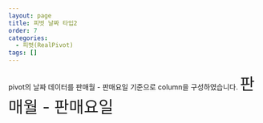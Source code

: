 ```yaml
---
layout: page
title: 피벗 날짜 타입2
order: 7
categories:
  - 피벗(RealPivot)
tags: []
---
```



<link rel="stylesheet" type="text/css" href="/lib/realpivot/realpivot_eval.0.8.0/css/default.css">
<link rel="stylesheet" type="text/css" href="/lib/css/pivot_demo.css">
<script type="text/javascript" src="/lib/jquery/jquery-1.11.2.min.js"></script>
<script type="text/javascript" src="/lib/realgrid/realgridjs-lic.js"></script>
<script type="text/javascript" src="/lib/realgrid/realgridjs_eval.1.1.27/realgridjs_eval.1.1.27.min.js"></script>
<script type="text/javascript" src="/lib/realgrid/realgridjs_eval.1.1.27/realgridjs-api.1.1.27.js"></script>
<script type="text/javascript" src="/lib/realpivot/realpivot_eval.0.8.0/messages/realpivot-messages.js"></script>
<script type="text/javascript" src="/lib/realpivot/realpivot_eval.0.8.0/realpivot_eval.0.8.0.min.js"></script>
<script type="text/javascript" src='/lib/realpivot/realpivot_eval.0.8.0/domutils.js'></script>

pivot의 날짜 데이터를 판매월 - 판매요일 기준으로 column을 구성하였습니다.
<font size="6">판매월 - 판매요일</font>
<div id="realpivot" style="width:100%;height:500px;"></div>


<script>
var dataProvider;
var pivot;

$(document).ready( function() {
    dataProvider = new RealGridJS.LocalDataProvider();
    pivot = new RealPivot("realpivot");
    pivot.setDataProvider(dataProvider);

    var fields = [{
        fieldName:"국산/수입"
    },{
        fieldName:"국가"
    },{
        fieldName:"브랜드번호"
    },{
        fieldName:"브랜드명"
    },{
        fieldName:"모델번호"
    },{
        fieldName:"모델명"
    },{
        fieldName:"색상번호"
    },{
        fieldName:"색상"
    },{
        fieldName:"판매날짜",
        dataType:"datetime",
        datetimeFormat:"yyyy-MM-dd"
    },{
        fieldName:"판매수량",
        dataType:"number"
    },{
        fieldName:"차량가격",
        dataType:"number"
    },{
        fieldName:"차종"
    },{
        fieldName:"연료"
    }];

    dataProvider.setFields(fields);

    pivot.setFieldMapping([{
        name: "국가",
        sourceField: "국가",
        valueEnable: false
    },{
        name: "브랜드명",
        sourceField: "브랜드명",
        valueEnable: false
    },{
        name: "판매분기",
        sourceField: "판매날짜",
        dateType:"quarter",
        fieldHeader:"판매분기",
        displayFormat: "${value + 1}사분기",
        summaryFormat: "요약",
        valueEnable: false
    },{
        name: "판매년도",
        sourceField: "판매날짜",
        dateType: "year",
        fieldHeader: "판매년도",
        displayFormat: "${value + 1}년도",
        summaryFormat: "요약",
        valueEnable: false
    },{
        name: "판매월",
        sourceField: "판매날짜",
        dateType: "month",
        fieldHeader: "판매월",
        displayFormat: "${value + 1}월",
        summaryFormat: "요약",
        valueEnable: false
    },{
        name: "판매일",
        sourceField: "판매날짜",
        dateType: "day",
        fieldHeader: "판매일",
        displayFormat: "${value + 1}일",
        summaryFormat: "요약",
        valueEnable: false
    },{
        name: "판매주",
        sourceField: "판매날짜",
        dateType: "weekofmonth",
        fieldHeader: "판매월주차",
        displayFormat: "${value + 1}주차",
        summaryFormat: "요약",
        valueEnable: false
    },{
        name: "half",
        sourceField: "판매날짜",
        dateType: "half",
        fieldHeader: "판매반기",
        displayFormat: "${value + 1}주",
        summaryFormat: "요약",
        valueEnable: false
    },{
        name: "weekofyear",
        sourceField: "판매날짜",
        dateType: "weekofyear",
        fieldHeader: "판매연주차",
        displayFormat: "${value + 1}주",
        summaryFormat: "요약",
        valueEnable: false
    },{
        name: "판매수량",
        sourceField: "판매수량",
        numberFormat:"#,##0",
        labelEnable: false
    },{
        name: "차량가격",
        sourceField: "차량가격",
        numberFormat:"#,##0",
        labelEnable: false
    },{
        name:"차종",
        sourceField:"차종",
        valueEnable: false
    },{
        name:"연료",
        sourceField:"연료",
        valueEnable: false
    }]);

    pivot.setPivotFields({
        columns: ["판매월","판매요일"],
        rows: ["차종","연료"],
        values: [{
            name: "차량가격",
            expression: "sum"
        }, {
            name: "판매수량",
            expression: "sum"
        }]
    });

    $.ajax({
        url: "/resource/data/pivotDataSet.json",
        success: function (data) {
            dataProvider.fillJsonData(data,{count:5000});
        },
        complete: function(data){
            pivot.drawView();
        }
    });
});


</script>